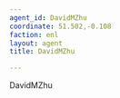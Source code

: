 ```yaml
---
agent_id: DavidMZhu
coordinate: 51.502,-0.108
faction: enl
layout: agent
title: DavidMZhu

---
```


DavidMZhu